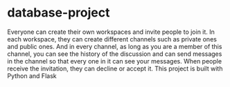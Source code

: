 # database-project
Everyone can create their own workspaces and invite people to join it. In each workspace, they can create different channels such as private ones and public ones. And in every channel, as long as you are a member of this channel, you can see the history of the discussion and can send messages in the channel so that every one in it can see your messages. When people receive the invitation, they can decline or accept it.  This project is built with Python and Flask
